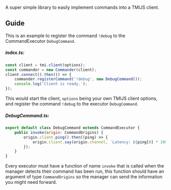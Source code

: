 A super simple library to easily implement commands into a TMIJS client.

## Guide

This is an example to register the command `!debug` to the CommandExecutor `DebugCommand`.

##### index.ts:

```javascript
const client = tmi.client(options);
const commander = new Commander(client);
client.connect().then(() => {
	commander.registerCommand('!debug', new DebugCommand());
	console.log('Client is ready.');
});
```

This would start the client, `options` being your own TMIJS client options, and register the command `!debug` to the executor `DebugCommand`.

##### DebugCommand.ts:

```javascript
export default class DebugCommand extends CommandExecutor {
    public invoke(origin: CommandOrigins) {
        origin.client.ping().then((ping) => {
            origin.client.say(origin.channel, `Latency: ${ping[0] * 1000}ms`);
        });
    }
}
```

Every executor must have a function of name `invoke` that is called when the manager detects their command has been run, this function should have an argument of type `CommandOrigins` so the manager can send the information you might need forward.
